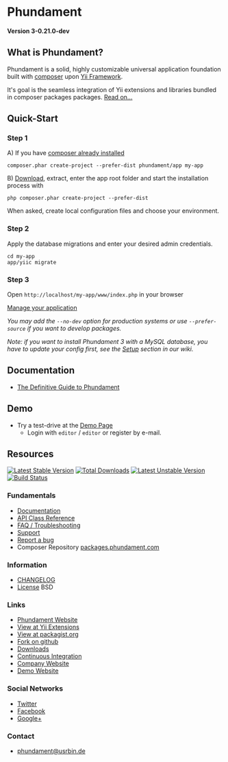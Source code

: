 Phundament
==========

**Version 3-0.21.0-dev**


What is Phundament?
-------------------

Phundament is a solid, highly customizable universal application foundation built with [composer](http://getcomposer.org) 
upon [Yii Framework](http://yiiframework.com). 

It's goal is the seamless integration of Yii extensions and libraries bundled in composer packages packages. 
[Read on…](https://github.com/phundament/app/wiki/Phundament)


Quick-Start
-----------

### Step 1
   A) If you have [composer already installed](http://getcomposer.org/doc/00-intro.md#installation-nix)
   
```
composer.phar create-project --prefer-dist phundament/app my-app
```
   
   B) [Download](https://github.com/phundament/app/tags), extract, enter the app root folder
      and start the installation process with
```
php composer.phar create-project --prefer-dist
```

When asked, create local configuration files and choose your environment.

### Step 2

Apply the database migrations and enter your desired admin credentials.

```
cd my-app
app/yiic migrate
```

### Step 3

Open `http://localhost/my-app/www/index.php` in your browser

[Manage your application](https://github.com/phundament/app/wiki/Content-Management)

*You may add the `--no-dev` option for production systems or use `--prefer-source` if you want to develop packages.*

*Note: if you want to install Phundament 3 with a MySQL database, you have to update your config first, see the [Setup](https://github.com/phundament/app/wiki/Setup) section in our wiki.*

Documentation
-------------

 * [The Definitive Guide to Phundament](https://github.com/phundament/app/wiki)

Demo
----

 * Try a test-drive at the [Demo Page](http://demo.phundament.com/3.0-dev)
   * Login with `editor` / `editor` or register by e-mail.


Resources
---------

[![Latest Stable Version](https://poser.pugx.org/phundament/app/v/stable.png)](https://packagist.org/packages/phundament/app)
[![Total Downloads](https://poser.pugx.org/phundament/app/downloads.png)](https://packagist.org/packages/phundament/app)
[![Latest Unstable Version](https://poser.pugx.org/phundament/app/v/unstable.png)](https://packagist.org/packages/phundament/app)
[![Build Status](https://travis-ci.org/phundament/app.png?branch=master)](https://travis-ci.org/phundament/app) 

### Fundamentals
 *  [Documentation](https://github.com/phundament/app/wiki/)
 *  [API Class Reference](http://docs.phundament.com/3.0)
 *  [FAQ / Troubleshooting](https://github.com/phundament/app/wiki/FAQ)
 *  [Support](https://github.com/phundament/app/wiki/Support)
 *  [Report a bug](https://github.com/phundament/app/issues)
 *  Composer Repository [packages.phundament.com](http://packages.phundament.com)

### Information
 *  [CHANGELOG](https://github.com/phundament/app/blob/master/CHANGELOG.md)
 *  [License](https://github.com/phundament/app/blob/master/LICENSE) BSD

### Links
 *  [Phundament Website](http://phundament.com)
 *  [View at Yii Extensions](http://www.yiiframework.com/extension/phundament/)
 *  [View at packagist.org](https://packagist.org/packages/phundament/app)
 *  [Fork on github](https://github.com/phundament/app)
 *  [Downloads](https://github.com/phundament/app/tags)
 *  [Continuous Integration](https://travis-ci.org/phundament/app.png?branch=master)  
 *  [Company Website](http://herzogkommunikation.de)
 *  [Demo Website](http://demo.phundament.com/3.0-dev/)

### Social Networks
 *  [Twitter](http://twitter.com/#!/phundament)
 *  [Facebook](http://www.facebook.com/phundament)
 *  [Google+](https://plus.google.com/114873431066202526630)

### Contact
 *  phundament@usrbin.de
